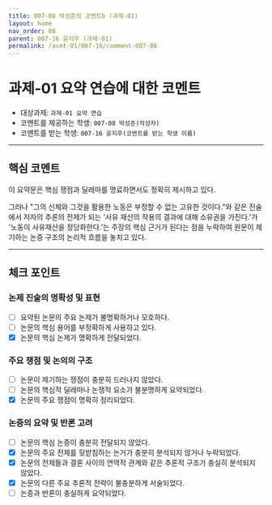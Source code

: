 ```yaml
---
title: 007-08 박성준의 코멘트b (과제-01) 
layout: home
nav_order: 08
parent: 007-16 윤지우 (과제-01)
permalink: /asmt-01/007-16/comment-007-08
---
```


# 과제-01 요약 연습에 대한 코멘트

- 대상과제: `과제-01 요약 연습`
- 코멘트를 제공하는 학생: `007-08 박성준(작성자)` 
- 코멘트를 받는 학생: `007-16 윤지우(코멘트를 받는 학생 이름)` 

---

## 핵심 코멘트

이 요약문은 핵심 쟁점과 딜레마를 명료하면서도 정확히 제시하고 있다. 

그러나 "그의 신체와 그것을 활용한 노동은 부정할 수 없는 고유한 것이다."와 같은 진술에서 저자의 추론의 전제가 되는 '사유 재산의 작용의 결과에 대해 소유권을 가진다.'가 '노동이 사유재산을 정당화한다.'는 주장의 핵심 근거가 된다는 점을 누락하여 원문이 제기하는 논증 구조의 논리적 흐름을 놓치고 있다. 

---

## 체크 포인트

### 논제 진술의 명확성 및 표현  
- [ ] 요약된 논문의 주요 논제가 불명확하거나 모호하다.  
- [ ] 논문의 핵심 용어를 부정확하게 사용하고 있다.  
- [x] 논문의 핵심 논제가 명확하게 전달되었다.  

### 주요 쟁점 및 논의의 구조  
- [ ] 논문이 제기하는 쟁점이 충분히 드러나지 않았다.  
- [ ] 논문의 핵심적 딜레마나 논쟁적 요소가 불분명하게 요약되었다.  
- [x] 논문의 주요 쟁점이 명확히 정리되었다.  

### 논증의 요약 및 반론 고려  
- [ ] 논문의 핵심 논증이 충분히 전달되지 않았다.  
- [x] 논문의 주요 전제를 뒷받침하는 논거가 충분히 분석되지 않거나 누락되었다.  
- [x] 논문의 전제들과 결론 사이의 연역적 관계와 같은 추론적 구조가 충실히 분석되지 않았다.  
- [x] 논문의 다른 주요 추론적 전략이 불충분하게 서술되었다.
- [ ] 논증과 반론이 충실하게 요약되었다. 